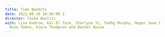 ```yaml
---
title: Time Bandits
date: 2022-09-29 16:36:00 Z
director: Taika Waititi
with: Lisa Kudrow, Kal-El Tuck, Charlyne Yi, Tadhg Murphy, Roger Jean Nsengiyumva,
  Rune Temte, Kiera Thompson and Rachel House
---
```


